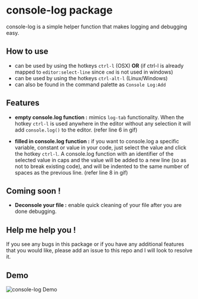# console-log package

console-log is a simple helper function that makes logging and debugging easy.

## How to use

* can be used by using the hotkeys ```ctrl-l``` (OSX) **OR** (if ctrl-l is already mapped to ```editor:select-line``` since ```cmd``` is not used in windows)
* can be used by using the hotkeys ```ctrl-alt-l``` (Linux/Windows)
* can also be found in the command palette as ```Console Log:Add```

## Features

* **empty console.log function :** mimics ```log-tab``` functionality. When the hotkey ```ctrl-l``` is used anywhere in the editor without any selection it will add ```console.log()``` to the editor. (refer line 6 in gif)

* **filled in console.log function :** if you want to console.log a specific variable, constant or value in your code, just select the value and click the hotkey ```ctrl-l```. A console.log function with an identifier of the selected value in caps and the value will be added to a new line (so as not to break existing code), and will be indented to the same number of spaces as the previous line. (refer line 8 in gif)

## Coming soon !

* **Deconsole your file :** enable quick  cleaning of your file after you are done debugging.

## Help me help you !

If you see any bugs in this package or if you have any additional features that you would like, please add an issue to this repo and I will look to resolve it.

## Demo
![console-log Demo](https://raw.githubusercontent.com/vishysank/console-log-atom/master/assets/console-log-demo.gif)
